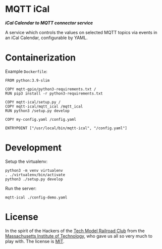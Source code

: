 MQTT iCal <!-- omit in toc -->
===

***iCal Calendar to MQTT connector service***

A service which controls the values on selected MQTT topics via events in an iCal Calendar, configurable by YAML.

# Containerization
Example `Dockerfile`:

```
FROM python:3.9-slim

COPY mqtt-gpio/python3-requirements.txt /
RUN pip3 install -r python3-requirements.txt

COPY mqtt-ical/setup.py /
COPY mqtt-ical/mqtt_ical /mqtt_ical
RUN python3 /setup.py develop

COPY my-config.yaml /config.yaml

ENTRYPOINT ["/usr/local/bin/mqtt-ical", "/config.yaml"]
```

# Development
Setup the virtualenv:

```
python3 -m venv virtualenv
. ./virtualenv/bin/activate
python3 ./setup.py develop
```

Run the server:

```
mqtt-ical ./config-demo.yaml
```

# License

In the spirit of the Hackers of the [Tech Model Railroad Club](https://en.wikipedia.org/wiki/Tech_Model_Railroad_Club) from the [Massachusetts Institute of Technology](https://en.wikipedia.org/wiki/Massachusetts_Institute_of_Technology), who gave us all so very much to play with. The license is [MIT](LICENSE).
